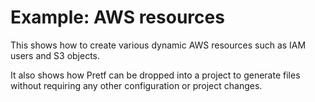 # Example: AWS resources

This shows how to create various dynamic AWS resources such as IAM users and S3 objects.

It also shows how Pretf can be dropped into a project to generate files without requiring any other configuration or project changes. 
